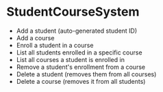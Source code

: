 # StudentCourseSystem

- Add a student (auto-generated student ID)
- Add a course
- Enroll a student in a course
- List all students enrolled in a specific course
- List all courses a student is enrolled in
- Remove a student's enrollment from a course
- Delete a student (removes them from all courses)
- Delete a course (removes it from all students)